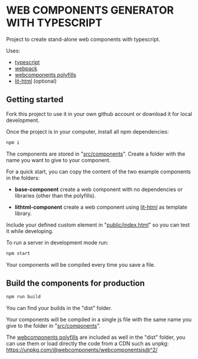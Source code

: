 WEB COMPONENTS GENERATOR WITH TYPESCRIPT
========================================

Project to create stand-alone web components with typescript.

Uses:

* [typescript](https://www.typescriptlang.org/)
* [webpack](https://webpack.js.org/)
* [webcomponents polyfills](https://github.com/webcomponents/polyfills)
* [lit-html](https://lit-html.polymer-project.org/) (optional)

Getting started
---------------

Fork this project to use it in your own github account or download it for local development.

Once the project is in your computer, install all npm dependencies:

``` bash
npm i
```

The components are stored in "[src/components](src/components)". Create a folder with the name you want to give to your component.

For a quick start, you can copy the content of the two example components in the folders:

* **base-component** create a web component with no dependencies or libraries (other than the polyfills).

* **lithtml-component** create a web component using [lit-html](https://lit-html.polymer-project.org/) as template library.

Include your defined custom element in "[public/index.html](public/index.html)" so you can test it while developing.

To run a server in development mode run:

``` bash
npm start
```

Your components will be compiled every time you save a file.

Build the components for production
-----------------------------------

``` bash
npm run build
```

You can find your builds in the "dist" folder.

Your components will be compiled in a single js file with the same name you give to the folder in "[src/components](src/components)".

The [webcomponents polyfills](https://github.com/webcomponents/polyfills) are included as well in the "dist" folder, you can use them or load directly the code from a CDN such as unpkg: <https://unpkg.com/@webcomponents/webcomponentsjs@^2/>
